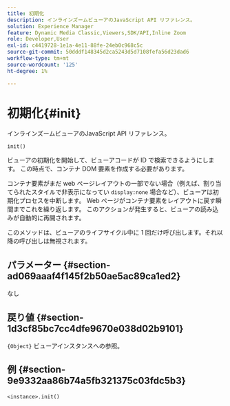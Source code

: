 ```yaml
---
title: 初期化
description: インラインズームビューアのJavaScript API リファレンス。
solution: Experience Manager
feature: Dynamic Media Classic,Viewers,SDK/API,Inline Zoom
role: Developer,User
exl-id: c4419728-1e1a-4e11-88fe-24eb0c968c5c
source-git-commit: 50dddf148345d2ca5243d5d7108fefa56d23dad6
workflow-type: tm+mt
source-wordcount: '125'
ht-degree: 1%

---
```


# 初期化{#init}

インラインズームビューアのJavaScript API リファレンス。

`init()`

ビューアの初期化を開始して、ビューアコードが ID で検索できるようにします。 この時点で、コンテナ DOM 要素を作成する必要があります。

コンテナ要素がまだ web ページレイアウトの一部でない場合（例えば、割り当てられたスタイルで非表示になってい `display:none` 場合など）、ビューアは初期化プロセスを中断します。 Web ページがコンテナ要素をレイアウトに戻す瞬間までこれを繰り返します。 このアクションが発生すると、ビューアの読み込みが自動的に再開されます。

このメソッドは、ビューアのライフサイクル中に 1 回だけ呼び出します。それ以降の呼び出しは無視されます。

## パラメーター {#section-ad069aaaf4f145f2b50ae5ac89ca1ed2}

なし

## 戻り値 {#section-1d3cf85bc7cc4dfe9670e038d02b9101}

`{Object}` ビューアインスタンスへの参照。

## 例 {#section-9e9332aa86b74a5fb321375c03fdc5b3}

```
<instance>.init()
```
